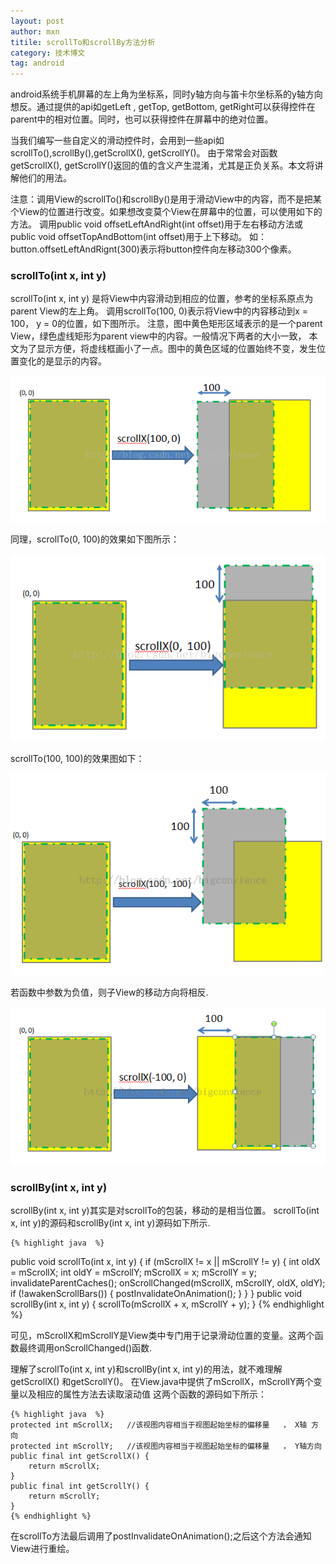 ```yaml
---
layout: post
author: mxn
titile: scrollTo和scrollBy方法分析
category: 技术博文
tag: android
---
```


android系统手机屏幕的左上角为坐标系，同时y轴方向与笛卡尔坐标系的y轴方向想反。通过提供的api如getLeft , getTop, getBottom,
getRight可以获得控件在parent中的相对位置。同时，也可以获得控件在屏幕中的绝对位置。

当我们编写一些自定义的滑动控件时，会用到一些api如scrollTo(),scrollBy(),getScrollX(), getScrollY()。
由于常常会对函数getScrollX(), getScrollY()返回的值的含义产生混淆，尤其是正负关系。本文将讲解他们的用法。

注意：调用View的scrollTo()和scrollBy()是用于滑动View中的内容，而不是把某个View的位置进行改变。如果想改变莫个View在屏幕中的位置，可以使用如下的方法。
调用public void offsetLeftAndRight(int offset)用于左右移动方法或public void offsetTopAndBottom(int offset)用于上下移动。
如：button.offsetLeftAndRignt(300)表示将button控件向左移动300个像素。


<!-- more -->

### scrollTo(int x, int y)

scrollTo(int x, int y) 是将View中内容滑动到相应的位置，参考的坐标系原点为parent View的左上角。
调用scrollTo(100, 0)表示将View中的内容移动到x = 100， y = 0的位置，如下图所示。
注意，图中黄色矩形区域表示的是一个parent View，绿色虚线矩形为parent view中的内容。一般情况下两者的大小一致，
本文为了显示方便，将虚线框画小了一点。图中的黄色区域的位置始终不变，发生位置变化的是显示的内容。

![](https://raw.githubusercontent.com/mxn21/mxn21.github.io/master/public/img/img38.png)

同理，scrollTo(0, 100)的效果如下图所示：

![](https://raw.githubusercontent.com/mxn21/mxn21.github.io/master/public/img/img39.png)

scrollTo(100, 100)的效果图如下：

![](https://raw.githubusercontent.com/mxn21/mxn21.github.io/master/public/img/img40.png)

若函数中参数为负值，则子View的移动方向将相反.

![](https://raw.githubusercontent.com/mxn21/mxn21.github.io/master/public/img/img41.png)

### scrollBy(int x, int y)

scrollBy(int x, int y)其实是对scrollTo的包装，移动的是相当位置。 scrollTo(int x, int y)的源码和scrollBy(int x, int y)源码如下所示.

    {% highlight java  %}
public void scrollTo(int x, int y) {
    if (mScrollX != x || mScrollY != y) {
        int oldX = mScrollX;
        int oldY = mScrollY;
        mScrollX = x;
        mScrollY = y;
        invalidateParentCaches();
        onScrollChanged(mScrollX, mScrollY, oldX, oldY);
        if (!awakenScrollBars()) {
            postInvalidateOnAnimation();
        }
    }
}
public void scrollBy(int x, int y) { scrollTo(mScrollX + x, mScrollY + y); }
    {% endhighlight %}


可见，mScrollX和mScrollY是View类中专门用于记录滑动位置的变量。这两个函数最终调用onScrollChanged()函数.

理解了scrollTo(int x, int y)和scrollBy(int x, int y)的用法，就不难理解getScrollX() 和getScrollY()。
在View.java中提供了mScrollX，mScrollY两个变量以及相应的属性方法去读取滚动值
这两个函数的源码如下所示：

    {% highlight java  %}
    protected int mScrollX;   //该视图内容相当于视图起始坐标的偏移量   ， X轴 方向
    protected int mScrollY;   //该视图内容相当于视图起始坐标的偏移量   ， Y轴方向
    public final int getScrollX() {
        return mScrollX;
    }
    public final int getScrollY() {
        return mScrollY;
    }
    {% endhighlight %}

在scrollTo方法最后调用了postInvalidateOnAnimation();之后这个方法会通知View进行重绘。





